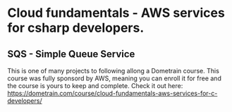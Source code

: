 # Cloud fundamentals - AWS services for csharp developers.


## SQS - Simple Queue Service

This is one of many projects to following allong a Dometrain course. 
This course was fully sponsord by AWS, meaning you can enroll it for free and the course is yours to keep and complete.
Check it out here: https://dometrain.com/course/cloud-fundamentals-aws-services-for-c-developers/
